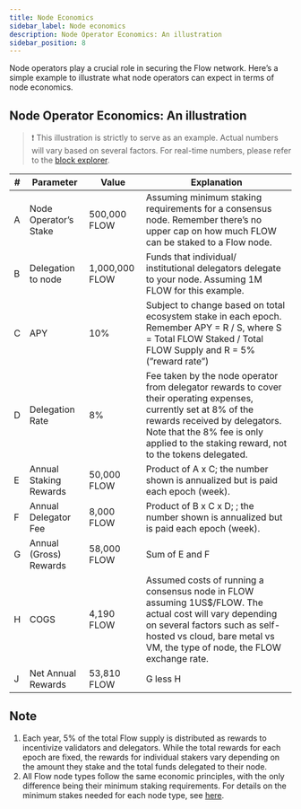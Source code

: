```yaml
---
title: Node Economics
sidebar_label: Node economics
description: Node Operator Economics: An illustration
sidebar_position: 8
---
```


Node operators play a crucial role in securing the Flow network. Here’s a simple example to illustrate what node operators can expect in terms of node economics.

## Node Operator Economics: An illustration

> ❗ This illustration is strictly to serve as an example. Actual numbers will vary based on several factors.
 For real-time numbers, please refer to the [block explorer](https://www.flowdiver.io/tokenomics).

| # | Parameter  | Value | Explanation  |
| -------- | ------------- | ------------- | ------------- |
| A| Node Operator’s Stake  | 500,000 FLOW  | Assuming minimum staking requirements for a consensus node. Remember there’s no upper cap on how much FLOW can be staked to a Flow node.  |
| B| Delegation to node | 1,000,000 FLOW  | Funds that individual/ institutional delegators delegate to your node. Assuming 1M FLOW for this example.  |
| C | APY | 10%  | Subject to change based on total ecosystem stake in each epoch. Remember APY = R / S, where S = Total FLOW Staked / Total FLOW Supply and R = 5% (”reward rate”) |
| D | Delegation Rate | 8%  | Fee taken by the node operator from delegator rewards to cover their operating expenses, currently set at 8% of the rewards received by delegators. Note that the 8% fee is only applied to the staking reward, not to the tokens delegated. |
| E | Annual Staking Rewards | 50,000 FLOW  | Product of A x C; the number shown is annualized but is paid each epoch (week). |
| F | Annual Delegator Fee | 8,000 FLOW  | Product of B x C x D; ; the number shown is annualized but is paid each epoch (week). |
| G | Annual (Gross) Rewards | 58,000 FLOW  | Sum of E and F |
| H | COGS | 4,190 FLOW  | Assumed costs of running a consensus node in FLOW assuming 1US$/FLOW. The actual cost will vary depending on several factors such as self-hosted vs cloud, bare metal vs VM, the type of node, the FLOW exchange rate. |
| J | Net Annual Rewards | 53,810 FLOW  | G less H |

## Note

1. Each year, 5% of the total Flow supply is distributed as rewards to incentivize validators and delegators. While the total rewards for each epoch are fixed, the rewards for individual stakers vary depending on the amount they stake and the total funds delegated to their node.
2. All Flow node types follow the same economic principles, with the only difference being their minimum staking requirements. For details on the minimum stakes needed for each node type, see [here](https://flow.com/flow-tokenomics/technical-overview).


